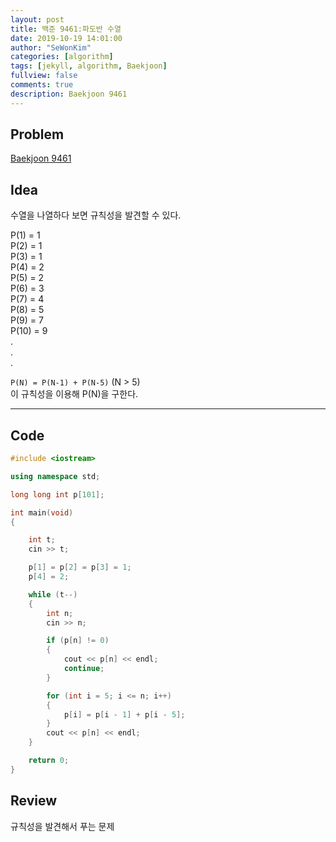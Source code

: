```yaml
---
layout: post
title: 백준 9461:파도반 수열
date: 2019-10-19 14:01:00
author: "SeWonKim"
categories: [algorithm]
tags: [jekyll, algorithm, Baekjoon]
fullview: false
comments: true
description: Baekjoon 9461
---
```


## Problem

[Baekjoon 9461](https://www.acmicpc.net/problem/9461)

## Idea

수열을 나열하다 보면 규칙성을 발견할 수 있다.

P(1) = 1    
P(2) = 1    
P(3) = 1      
P(4) = 2     
P(5) = 2     
P(6) = 3     
P(7) = 4    
P(8) = 5      
P(9) = 7    
P(10) = 9     
   .    
   .    
   .    

`P(N) = P(N-1) + P(N-5)` (N > 5)      
이 규칙성을 이용해 P(N)을 구한다.

---

## Code

```cpp
#include <iostream>

using namespace std;

long long int p[101];

int main(void)
{

    int t;
    cin >> t;

    p[1] = p[2] = p[3] = 1;
    p[4] = 2;

    while (t--)
    {
        int n;
        cin >> n;

        if (p[n] != 0)
        {
            cout << p[n] << endl;
            continue;
        }

        for (int i = 5; i <= n; i++)
        {
            p[i] = p[i - 1] + p[i - 5];
        }
        cout << p[n] << endl;
    }

    return 0;
}
```

## Review

규칙성을 발견해서 푸는 문제